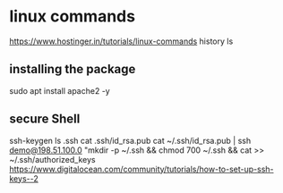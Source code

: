 # linux commands
https://www.hostinger.in/tutorials/linux-commands
history
ls

## installing the package
sudo apt install apache2 -y

## secure Shell 
ssh-keygen
ls .ssh
cat .ssh/id_rsa.pub
cat ~/.ssh/id_rsa.pub | ssh demo@198.51.100.0 "mkdir -p ~/.ssh && chmod 700 ~/.ssh && cat >>  ~/.ssh/authorized_keys 
https://www.digitalocean.com/community/tutorials/how-to-set-up-ssh-keys--2


